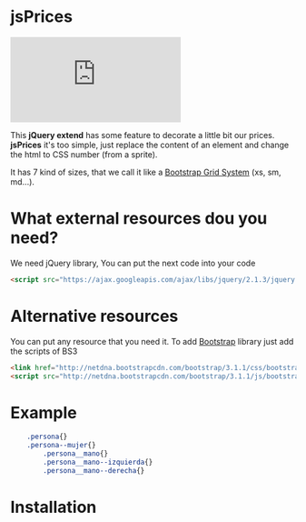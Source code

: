 jsPrices
=======
[![Download Help](http://XXXXX/jsPrices.pdf)](http://XXXXX/jsPrices.pdf)

This <strong>jQuery extend</strong> has some feature to decorate a little bit our prices. <strong>jsPrices</strong> it's too simple, just replace the content of an element and change the html to CSS number (from a sprite).

It has 7 kind of sizes, that we call it like a <a href="http://getbootstrap.com/css/#grid" target="_blank">Bootstrap Grid System</a> (xs, sm, md...).

What external resources dou you need?
========
We need jQuery library, You can put the next code into your code

```html
<script src="https://ajax.googleapis.com/ajax/libs/jquery/2.1.3/jquery.min.js"></script>
```

Alternative resources
========
You can put any resource that you need it. To add <a href="http://getbootstrap.com/" target="_blank">Bootstrap</a> library just add the scripts of BS3
```html
<link href="http://netdna.bootstrapcdn.com/bootstrap/3.1.1/css/bootstrap.min.css" rel="stylesheet">
<script src="http://netdna.bootstrapcdn.com/bootstrap/3.1.1/js/bootstrap.min.js"></script>
```


Example
========

```css
    .persona{}
    .persona--mujer{}
        .persona__mano{}
        .persona__mano--izquierda{}
        .persona__mano--derecha{}
```

Installation
============
